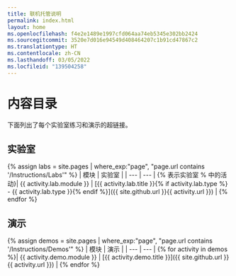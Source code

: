 ```yaml
---
title: 联机托管说明
permalink: index.html
layout: home
ms.openlocfilehash: f4e2e1489e1997cfd064aa74eb5345e302bb2424
ms.sourcegitcommit: 3520e7d016e94549d408464207c1b91cd47867c2
ms.translationtype: HT
ms.contentlocale: zh-CN
ms.lasthandoff: 03/05/2022
ms.locfileid: "139504258"
---
```

# <a name="content-directory"></a>内容目录

下面列出了每个实验室练习和演示的超链接。

## <a name="labs"></a>实验室

{% assign labs = site.pages | where_exp:"page", "page.url contains '/Instructions/Labs'" %}
| 模块 | 实验室 |
| --- | --- | 
{% 表示实验室 % 中的活动}| {{ activity.lab.module }} | [{{ activity.lab.title }}{% if activity.lab.type %} - {{ activity.lab.type }}{% endif %}]({{ site.github.url }}{{ activity.url }}) |
{% endfor %}

## <a name="demos"></a>演示

{% assign demos = site.pages | where_exp:"page", "page.url contains '/Instructions/Demos'" %}
| 模块 | 演示 |
| --- | --- | 
{% for activity in demos  %}| {{ activity.demo.module }} | [{{ activity.demo.title }}]({{ site.github.url }}{{ activity.url }}) |
{% endfor %}
